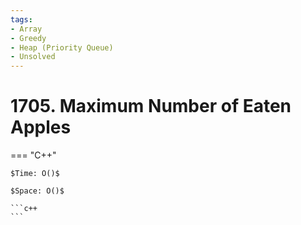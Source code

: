 ```yaml
---
tags:
- Array
- Greedy
- Heap (Priority Queue)
- Unsolved
---
```



# 1705. Maximum Number of Eaten Apples

=== "C++"

    $Time: O()$

    $Space: O()$

    ```c++
    ```